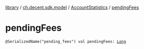 [library](../../index.md) / [ch.decent.sdk.model](../index.md) / [AccountStatistics](index.md) / [pendingFees](./pending-fees.md)

# pendingFees

`@SerializedName("pending_fees") val pendingFees: `[`Long`](https://kotlinlang.org/api/latest/jvm/stdlib/kotlin/-long/index.html)